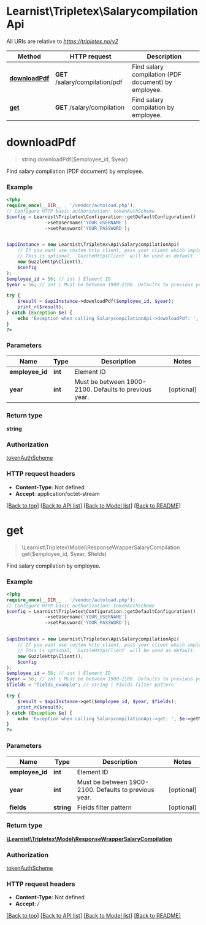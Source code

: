 # Learnist\Tripletex\SalarycompilationApi

All URIs are relative to *https://tripletex.no/v2*

Method | HTTP request | Description
------------- | ------------- | -------------
[**downloadPdf**](SalarycompilationApi.md#downloadpdf) | **GET** /salary/compilation/pdf | Find salary compilation (PDF document) by employee.
[**get**](SalarycompilationApi.md#get) | **GET** /salary/compilation | Find salary compilation by employee.

# **downloadPdf**
> string downloadPdf($employee_id, $year)

Find salary compilation (PDF document) by employee.

### Example
```php
<?php
require_once(__DIR__ . '/vendor/autoload.php');
// Configure HTTP basic authorization: tokenAuthScheme
$config = Learnist\Tripletex\Configuration::getDefaultConfiguration()
              ->setUsername('YOUR_USERNAME')
              ->setPassword('YOUR_PASSWORD');


$apiInstance = new Learnist\Tripletex\Api\SalarycompilationApi(
    // If you want use custom http client, pass your client which implements `GuzzleHttp\ClientInterface`.
    // This is optional, `GuzzleHttp\Client` will be used as default.
    new GuzzleHttp\Client(),
    $config
);
$employee_id = 56; // int | Element ID
$year = 56; // int | Must be between 1900-2100. Defaults to previous year.

try {
    $result = $apiInstance->downloadPdf($employee_id, $year);
    print_r($result);
} catch (Exception $e) {
    echo 'Exception when calling SalarycompilationApi->downloadPdf: ', $e->getMessage(), PHP_EOL;
}
?>
```

### Parameters

Name | Type | Description  | Notes
------------- | ------------- | ------------- | -------------
 **employee_id** | **int**| Element ID |
 **year** | **int**| Must be between 1900-2100. Defaults to previous year. | [optional]

### Return type

**string**

### Authorization

[tokenAuthScheme](../../README.md#tokenAuthScheme)

### HTTP request headers

 - **Content-Type**: Not defined
 - **Accept**: application/octet-stream

[[Back to top]](#) [[Back to API list]](../../README.md#documentation-for-api-endpoints) [[Back to Model list]](../../README.md#documentation-for-models) [[Back to README]](../../README.md)

# **get**
> \Learnist\Tripletex\Model\ResponseWrapperSalaryCompilation get($employee_id, $year, $fields)

Find salary compilation by employee.

### Example
```php
<?php
require_once(__DIR__ . '/vendor/autoload.php');
// Configure HTTP basic authorization: tokenAuthScheme
$config = Learnist\Tripletex\Configuration::getDefaultConfiguration()
              ->setUsername('YOUR_USERNAME')
              ->setPassword('YOUR_PASSWORD');


$apiInstance = new Learnist\Tripletex\Api\SalarycompilationApi(
    // If you want use custom http client, pass your client which implements `GuzzleHttp\ClientInterface`.
    // This is optional, `GuzzleHttp\Client` will be used as default.
    new GuzzleHttp\Client(),
    $config
);
$employee_id = 56; // int | Element ID
$year = 56; // int | Must be between 1900-2100. Defaults to previous year.
$fields = "fields_example"; // string | Fields filter pattern

try {
    $result = $apiInstance->get($employee_id, $year, $fields);
    print_r($result);
} catch (Exception $e) {
    echo 'Exception when calling SalarycompilationApi->get: ', $e->getMessage(), PHP_EOL;
}
?>
```

### Parameters

Name | Type | Description  | Notes
------------- | ------------- | ------------- | -------------
 **employee_id** | **int**| Element ID |
 **year** | **int**| Must be between 1900-2100. Defaults to previous year. | [optional]
 **fields** | **string**| Fields filter pattern | [optional]

### Return type

[**\Learnist\Tripletex\Model\ResponseWrapperSalaryCompilation**](../Model/ResponseWrapperSalaryCompilation.md)

### Authorization

[tokenAuthScheme](../../README.md#tokenAuthScheme)

### HTTP request headers

 - **Content-Type**: Not defined
 - **Accept**: */*

[[Back to top]](#) [[Back to API list]](../../README.md#documentation-for-api-endpoints) [[Back to Model list]](../../README.md#documentation-for-models) [[Back to README]](../../README.md)

